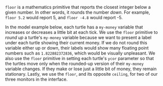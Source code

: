 `floor` is a mathematics primitive that reports the closest integer below a given number. In other words, it rounds the number *down*. For example, `floor 5.2` would report 5, and `floor -4.8` would report -5. 



In the model example below, each turtle has a `my-money` variable that increases or decreases a little bit at each tick. We use the `floor` primitive to *round up* a turtle's `my-money` variable because we want to present a label under each turtle showing their current money. If we do not round this variable either up or down, their labels would show many floating point numbers such as `1.822882372836`, which would be visually unpleasant. We also use the `floor` primitive in setting each turtle's `ycor` parameter so that the turtles move only when the rounded-up version of their `my-money` variable changes. If they make or lose just a little bit of money, they remain stationary. Lastly, we use the `floor`, and its opposite `ceiling`, for two of our three monitors in the interface.